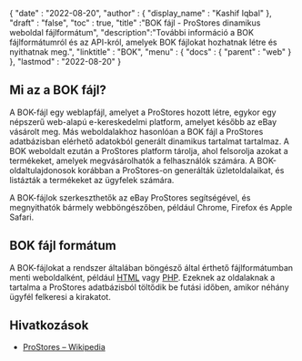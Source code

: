 {
  "date" : "2022-08-20",
  "author" : {
    "display_name" : "Kashif Iqbal"
},
  "draft" : "false",
  "toc" : true,
  "title" :"BOK fájl - ProStores dinamikus weboldal fájlformátum",
  "description":"További információ a BOK fájlformátumról és az API-król, amelyek BOK fájlokat hozhatnak létre és nyithatnak meg.",
  "linktitle" : "BOK",
  "menu" : {
    "docs" : {
      "parent" : "web"
}
},
  "lastmod" : "2022-08-20"
}

## Mi az a BOK fájl?

A BOK-fájl egy weblapfájl, amelyet a ProStores hozott létre, egykor egy népszerű web-alapú e-kereskedelmi platform, amelyet később az eBay vásárolt meg. Más weboldalakhoz hasonlóan a BOK fájl a ProStores adatbázisban elérhető adatokból generált dinamikus tartalmat tartalmaz. A BOK weboldalt ezután a ProStores platform tárolja, ahol felsorolja azokat a termékeket, amelyek megvásárolhatók a felhasználók számára. A BOK-oldaltulajdonosok korábban a ProStores-on generálták üzletoldalaikat, és listázták a termékeket az ügyfelek számára.

A BOK-fájlok szerkeszthetők az eBay ProStores segítségével, és megnyithatók bármely webböngészőben, például Chrome, Firefox és Apple Safari.

## BOK fájl formátum

A BOK-fájlokat a rendszer általában böngésző által érthető fájlformátumban menti weboldalként, például [HTML](/hu/web/html/) vagy [PHP](/hu/programming/php/). Ezeknek az oldalaknak a tartalma a ProStores adatbázisból töltődik be futási időben, amikor néhány ügyfél felkeresi a kirakatot.

## Hivatkozások

* [ProStores – Wikipedia](https://en.wikipedia.org/wiki/ProStores)

